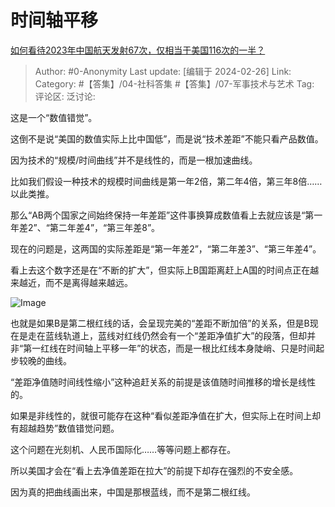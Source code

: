 # 时间轴平移
[如何看待2023年中国航天发射67次，仅相当于美国116次的一半？](https://www.zhihu.com/question/642476005/answer/3409227938)

> Author: #0-Anonymity
> Last update: [编辑于 2024-02-26]
> Link:
> Category: #【答集】/04-社科答集 #【答集】/07-军事技术与艺术 
> Tag: 
> 评论区:
> 泛讨论:

这是一个“数值错觉”。

这倒不是说“美国的数值实际上比中国低”，而是说“技术差距”不能只看产品数值。

因为技术的“规模/时间曲线”并不是线性的，而是一根加速曲线。

比如我们假设一种技术的规模时间曲线是第一年2倍，第二年4倍，第三年8倍……以此类推。

那么“AB两个国家之间始终保持一年差距”这件事换算成数值看上去就应该是“第一年差2”、“第二年差4”，“第三年差8”。

现在的问题是，这两国的实际差距是“第一年差2”，“第二年差3”、“第三年差4”。

看上去这个数字还是在“不断的扩大”，但实际上B国距离赶上A国的时间点正在越来越近，而不是离得越来越远。

![Image](https://picx.zhimg.com/50/v2-38afb55cc5bb9144df825b3c6d5df2cc_720w.jpg?source=2c26e567)

也就是如果B是第二根红线的话，会呈现完美的“差距不断加倍”的关系，但是B现在是走在蓝线轨道上，蓝线对红线仍然会有一个“差距净值扩大”的段落，但却并非“第一红线在时间轴上平移一年”的状态，而是一根比红线本身陡峭、只是时间起步较晚的曲线。

“差距净值随时间线性缩小”这种追赶关系的前提是该值随时间推移的增长是线性的。

如果是非线性的，就很可能存在这种“看似差距净值在扩大，但实际上在时间上却有超越趋势”数值错觉问题。

这个问题在光刻机、人民币国际化……等等问题上都存在。

所以美国才会在“看上去净值差距在拉大”的前提下却存在强烈的不安全感。

因为真的把曲线画出来，中国是那根蓝线，而不是第二根红线。